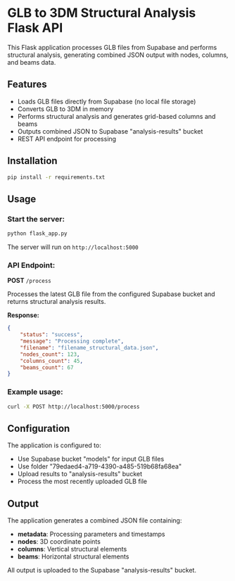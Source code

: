 # GLB to 3DM Structural Analysis Flask API

This Flask application processes GLB files from Supabase and performs structural analysis, generating combined JSON output with nodes, columns, and beams data.

## Features

- Loads GLB files directly from Supabase (no local file storage)
- Converts GLB to 3DM in memory
- Performs structural analysis and generates grid-based columns and beams
- Outputs combined JSON to Supabase "analysis-results" bucket
- REST API endpoint for processing

## Installation

```bash
pip install -r requirements.txt
```

## Usage

### Start the server:
```bash
python flask_app.py
```

The server will run on `http://localhost:5000`

### API Endpoint:

**POST** `/process`

Processes the latest GLB file from the configured Supabase bucket and returns structural analysis results.

**Response:**
```json
{
    "status": "success",
    "message": "Processing complete", 
    "filename": "filename_structural_data.json",
    "nodes_count": 123,
    "columns_count": 45,
    "beams_count": 67
}
```

### Example usage:
```bash
curl -X POST http://localhost:5000/process
```

## Configuration

The application is configured to:
- Use Supabase bucket "models" for input GLB files
- Use folder "79edaed4-a719-4390-a485-519b68fa68ea" 
- Upload results to "analysis-results" bucket
- Process the most recently uploaded GLB file

## Output

The application generates a combined JSON file containing:
- **metadata**: Processing parameters and timestamps
- **nodes**: 3D coordinate points
- **columns**: Vertical structural elements
- **beams**: Horizontal structural elements

All output is uploaded to the Supabase "analysis-results" bucket.
